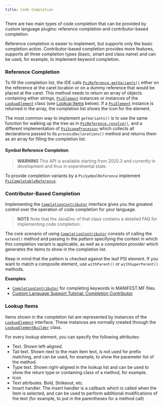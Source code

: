 ```yaml
---
title: Code Completion
---
```

<!-- Copyright 2000-2020 JetBrains s.r.o. and other contributors. Use of this source code is governed by the Apache 2.0 license that can be found in the LICENSE file. -->

There are two main types of code completion that can be provided by custom language plugins: reference completion and contributor-based completion.

Reference completion is easier to implement, but supports only the basic completion action.
Contributor-based completion provides more features, supports all three completion types (basic, smart and class name) and can be used, for example, to implement keyword completion.

### Reference Completion

To fill the completion list, the IDE calls [`PsiReference.getVariants()`](upsource:///platform/core-api/src/com/intellij/psi/PsiReference.java) either on the reference at the caret location or on a dummy reference that would be placed at the caret.
This method needs to return an array of objects containing either strings, [`PsiElement`](upsource:///platform/core-api/src/com/intellij/psi/PsiElement.java) instances or instances of the [`LookupElement`](upsource:///platform/analysis-api/src/com/intellij/codeInsight/lookup/LookupElement.java) class (see [Lookup Items](#lookup-items) below).
If a [`PsiElement`](upsource:///platform/core-api/src/com/intellij/psi/PsiElement.java) instance is returned in the array, the completion list shows the icon for the element.

The most common way to implement `getVariants()` is to use the same function for walking up the tree as in [`PsiReference.resolve()`](upsource:///platform/core-api/src/com/intellij/psi/PsiReference.java), and a different implementation of [`PsiScopeProcessor`](upsource:///platform/core-api/src/com/intellij/psi/scope/PsiScopeProcessor.java) which collects all declarations passed to its `processDeclarations()` method and returns them as an array for filling the completion list.

#### Symbol Reference Completion

> **WARNING** This API is available starting from 2020.3 and currently in development and thus in experimental state.

To provide completion variants by a `PsiSymbolReference` implement
[`PsiCompletableReference`](https://upsource.jetbrains.com/idea-ce/file/idea-ce-76e2e97d75c4783bcf3c6dd2181a5f39fe89a588/platform/analysis-api/src/com/intellij/model/psi/PsiCompletableReference.java).

### Contributor-Based Completion

Implementing the [`CompletionContributor`](upsource:///platform/analysis-api/src/com/intellij/codeInsight/completion/CompletionContributor.java) interface gives you the greatest control over the operation of code completion for your language.

> **NOTE** Note that the JavaDoc of that class contains a detailed FAQ for implementing code completion.

The core scenario of using [`CompletionContributor`](upsource:///platform/analysis-api/src/com/intellij/codeInsight/completion/CompletionContributor.java) consists of calling the `extend()` method and passing in the *pattern* specifying the context in which this completion variant is applicable, as well as a *completion provider* which generates the items to show in the completion list.

Keep in mind that the pattern is checked against the leaf PSI element. If you want to match a composite element, use `withParent()` or `withSuperParent()` methods.

**Examples**:
- [`CompletionContributor`](https://github.com/JetBrains/intellij-plugins/blob/master/osmorc/src/org/osmorc/manifest/completion/OsgiManifestCompletionContributor.java) for completing keywords in MANIFEST.MF files.
- [Custom Language Support Tutorial: Completion Contributor](/tutorials/custom_language_support/completion_contributor.md)


### Lookup Items
Items shown in the completion list are represented by instances of the [`LookupElement`](upsource:///platform/analysis-api/src/com/intellij/codeInsight/lookup/LookupElement.java) interface.
These instances are normally created through the [`LookupElementBuilder`](upsource:///platform/analysis-api/src/com/intellij/codeInsight/lookup/LookupElementBuilder.java) class.

For every lookup element, you can specify the following attributes:

* Text. Shown left-aligned.
* Tail text. Shown next to the main item text, is not used for prefix matching, and can be used, for example, to show the parameter list of the method. 
* Type text. Shown right-aligned in the lookup list and can be used to show the return type or containing class of a method, for example.
* Icon
* Text attributes. Bold, Strikeout, etc.
* Insert handler. The insert handler is a callback which is called when the item is selected, and can be used to perform additional modifications of the text (for example, to put in the parentheses for a method call)
